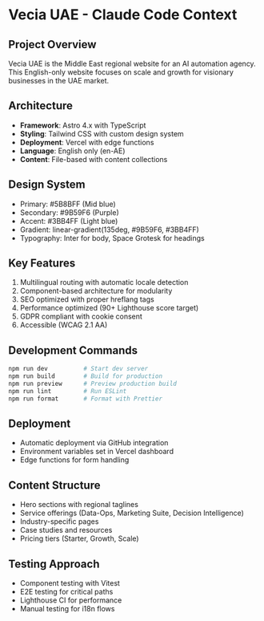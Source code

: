 # Vecia UAE - Claude Code Context

## Project Overview
Vecia UAE is the Middle East regional website for an AI automation agency. This English-only website focuses on scale and growth for visionary businesses in the UAE market.

## Architecture
- **Framework**: Astro 4.x with TypeScript
- **Styling**: Tailwind CSS with custom design system
- **Deployment**: Vercel with edge functions
- **Language**: English only (en-AE)
- **Content**: File-based with content collections

## Design System
- Primary: #5B8BFF (Mid blue)
- Secondary: #9B59F6 (Purple)
- Accent: #3BB4FF (Light blue)
- Gradient: linear-gradient(135deg, #9B59F6, #3BB4FF)
- Typography: Inter for body, Space Grotesk for headings

## Key Features
1. Multilingual routing with automatic locale detection
2. Component-based architecture for modularity
3. SEO optimized with proper hreflang tags
4. Performance optimized (90+ Lighthouse score target)
5. GDPR compliant with cookie consent
6. Accessible (WCAG 2.1 AA)

## Development Commands
```bash
npm run dev          # Start dev server
npm run build        # Build for production
npm run preview      # Preview production build
npm run lint         # Run ESLint
npm run format       # Format with Prettier
```

## Deployment
- Automatic deployment via GitHub integration
- Environment variables set in Vercel dashboard
- Edge functions for form handling

## Content Structure
- Hero sections with regional taglines
- Service offerings (Data-Ops, Marketing Suite, Decision Intelligence)
- Industry-specific pages
- Case studies and resources
- Pricing tiers (Starter, Growth, Scale)

## Testing Approach
- Component testing with Vitest
- E2E testing for critical paths
- Lighthouse CI for performance
- Manual testing for i18n flows